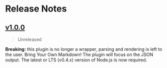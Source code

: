 # Release Notes

## [v1.0.0]

> Unreleased

**Breaking:** this plugin is no longer a wrapper, parsing and rendering is left to the user. Bring Your Own Markdown! The plugin will focus on the JSON output. The latest or LTS (v0.4.x) version of Node.js is now required.

[v1.0.0]: https://github.com/sparkartgroup/gulp-markdown-to-json/compare/v0.4.0...v1.0.0
